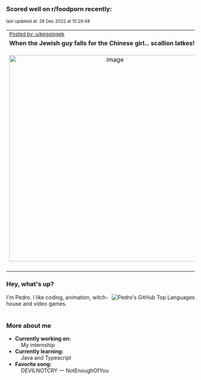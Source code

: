 ### Scored well on r/foodporn recently:

<p align="left"><sub>last updated at: 26 Dec 2022 at 15:26:48</sub></p>

|   |
| --- |
| <sub>[Posted by: u/kegologek][source]</sub> |
| **When the Jewish guy falls for the Chinese girl... scallion latkes!** | 
|<p align="center"> <img alt="image" src="https://i.redd.it/1sk8i2uo0x7a1.jpg" width="550" /> </p>|
|   |

### Hey, what's up?
<img align="right" alt="Pedro's GitHub Top Languages" src="https://github-readme-stats.vercel.app/api/top-langs/?username=PedrosUsername&exclude_repo=HW2&layout=compact" />

I'm Pedro. I like coding, animation, witch-house and video games.<br><br>

### More about me
- **Currently working on:**  
&nbsp;&nbsp;&nbsp;&nbsp;My internship
- **Currently learning:**  
&nbsp;&nbsp;&nbsp;&nbsp;Java and Typescript
- **Favorite song:**  
&nbsp;&nbsp;&nbsp;&nbsp;DEVILNOTCRY — NotEnoughOfYou<br><br>

  



  
  
  
[linkedin]: https://linkedin.com/in/pedro-h-r-gomes-8a487b14a/
[gmail]: mailto:pilique11@gmail.com
[source]: https://reddit.com/r/FoodPorn/comments/zuddr0/when_the_jewish_guy_falls_for_the_chinese_girl/
[redditAPI]: https://www.reddit.com/dev/api/